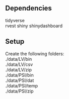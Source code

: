 ## Dependencies
tidyverse  
rvest
shiny
shinydashboard


## Setup
Create the following folders:  
./data/LV/bin  
./data/LV/csv  
./data/LV/zip  
./data/PSI/bin  
./data/PSI/dat  
./data/PSI/temp  
./data/PSI/zip  
